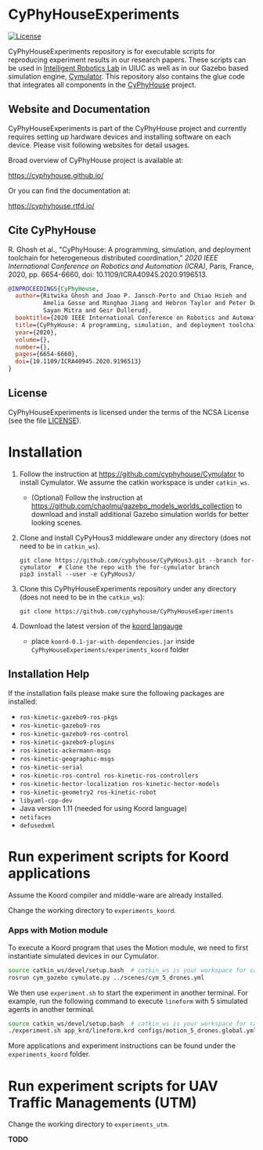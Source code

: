 CyPhyHouseExperiments
=====================

[![License](https://img.shields.io/github/license/cyphyhouse/CyPhyHouseExperiments)](LICENSE)

CyPhyHouseExperiments repository is for executable scripts for reproducing
experiment results in our research papers.
These scripts can be used in [Intelligent Robotics Lab][url-irl] in UIUC as well
as in our Gazebo based simulation engine, [Cymulator][url-cym].
This repository also contains the glue code that integrates all components in
the [CyPhyHouse][url-cph] project.

[url-cph]: https://cyphyhouse.github.io/
[url-irl]: https://robotics.illinois.edu/robotics-facilities/
[url-cym]: https://github.com/cyphyhouse/Cymulator


Website and Documentation
-------------------------

CyPhyHouseExperiments is part of the CyPhyHouse project and currently requires
setting up hardware devices and installing software on each device.
Please visit following websites for detail usages.

Broad overview of CyPhyHouse project is available at:

  https://cyphyhouse.github.io/

Or you can find the documentation at:

  https://cyphyhouse.rtfd.io/


Cite CyPhyHouse
---------------

R. Ghosh et al., "CyPhyHouse: A programming, simulation, and deployment toolchain for heterogeneous distributed coordination,"
*2020 IEEE International Conference on Robotics and Automation (ICRA)*, Paris, France, 2020, pp. 6654-6660,
doi: 10.1109/ICRA40945.2020.9196513.

```BibTeX
@INPROCEEDINGS{CyPhyHouse,
  author={Ritwika Ghosh and Joao P. Jansch-Porto and Chiao Hsieh and 
          Amelia Gosse and Minghao Jiang and Hebron Taylor and Peter Du and
          Sayan Mitra and Geir Dullerud},
  booktitle={2020 IEEE International Conference on Robotics and Automation (ICRA)}, 
  title={CyPhyHouse: A programming, simulation, and deployment toolchain for heterogeneous distributed coordination},
  year={2020},
  volume={},
  number={},
  pages={6654-6660},
  doi={10.1109/ICRA40945.2020.9196513}
}
```


License
-------

CyPhyHouseExperiments is licensed under the terms of the NCSA License (see the file
[LICENSE](LICENSE)).


Installation
============

1. Follow the instruction at https://github.com/cyphyhouse/Cymulator to install Cymulator. We assume the catkin workspace is under `catkin_ws`.

   - (Optional) Follow the instruction at https://github.com/chaolmu/gazebo_models_worlds_collection to download and install
     additional Gazebo simulation worlds for better looking scenes.

1. Clone and install CyPyHous3 middleware under any directory (does not need to be in `catkin_ws`).
   ```shell
   git clone https://github.com/cyphyhouse/CyPyHous3.git --branch for-cymulator  # Clone the repo with the for-cymulator branch
   pip3 install --user -e CyPyHous3/
   ```
1. Clone this CyPhyHouseExperiments repository under any directory (does not need to be in the `catkin_ws`):
   ```
   git clone https://github.com/cyphyhouse/CyPhyHouseExperiments
   ```
1. Download the latest version of the [koord langauge](https://github.com/cyphyhouse/KoordLanguage/releases)
   - place `koord-0.1-jar-with-dependencies.jar` inside `CyPhyHouseExperiments/experiments_koord` folder

  
Installation Help
-----------------
If the installation fails please make sure the following packages are installed:
- `ros-kinetic-gazebo9-ros-pkgs`
- `ros-kinetic-gazebo9-ros` 
- `ros-kinetic-gazebo9-ros-control`
- `ros-kinetic-gazebo9-plugins` 
- `ros-kinetic-ackermann-msgs` 
- `ros-kinetic-geographic-msgs` 
- `ros-kinetic-serial`
- `ros-kinetic-ros-control ros-kinetic-ros-controllers`
- `ros-kinetic-hector-localization ros-kinetic-hector-models`
- `ros-kinetic-geometry2 ros-kinetic-robot`
- `libyaml-cpp-dev`
-  Java version 1.11 (needed for using Koord language)
- `netifaces`
- `defusedxml`


Run experiment scripts for Koord applications
=============================================

Assume the Koord compiler and middle-ware are already installed.

Change the working directory to `experiments_koord`.


### Apps with Motion module

To execute a Koord program that uses the Motion module, we need to first
instantiate simulated devices in our Cymulator.

```bash
source catkin_ws/devel/setup.bash  # catkin_ws is your workspace for catkin
rosrun cym_gazebo cymulate.py ../scenes/cym_5_drones.yml
```

We then use `experiment.sh` to start the experiment in another terminal.
For example, run the following command to execute `lineform` with 5 simulated
agents in another terminal.

```bash
source catkin_ws/devel/setup.bash  # catkin_ws is your workspace for catkin
./experiment.sh app_krd/lineform.krd configs/motion_5_drones.global.yml
```

More applications and experiment instructions can be found under the `experiments_koord` folder.


Run experiment scripts for UAV Traffic Managements (UTM)
========================================================

Change the working directory to `experiments_utm`.

**TODO**
